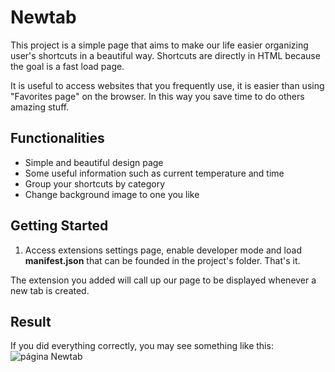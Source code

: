 Newtab
===================

This project is a simple page that aims to make our life easier organizing user's shortcuts in a beautiful way. Shortcuts are directly in HTML because the goal is a fast load page.

It is useful to access websites that you frequently use, it is easier than using "Favorites page" on the browser. In this way you save time to do others amazing stuff.




Functionalities
-------------

 - Simple and beautiful design page
 - Some useful information such as current temperature and time
 - Group your shortcuts by category
 - Change background image to one you like



<i class="icon-cog"></i>Getting Started
-------------

 1. Access extensions settings page, enable developer mode and load **manifest.json** that can be founded in the project's folder. That's it.

The extension you added will call up our page to be displayed whenever a new tab is created.

Result
----------


 If you did everything correctly, you may see something like this:
 ![página Newtab](https://i.imgur.com/jGf4zh8.png)
